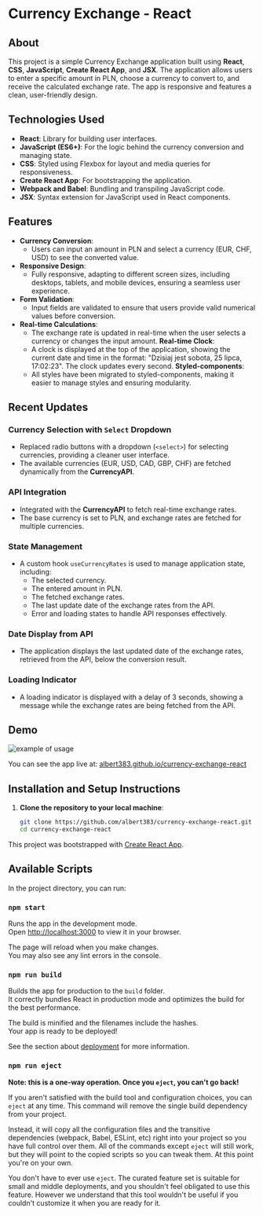 # Currency Exchange - React

## About

This project is a simple Currency Exchange application built using **React**, **CSS**, **JavaScript**, **Create React App**, and **JSX**. The application allows users to enter a specific amount in PLN, choose a currency to convert to, and receive the calculated exchange rate. The app is responsive and features a clean, user-friendly design.

## Technologies Used

- **React**: Library for building user interfaces.
- **JavaScript (ES6+)**: For the logic behind the currency conversion and managing state.
- **CSS**: Styled using Flexbox for layout and media queries for responsiveness.
- **Create React App**: For bootstrapping the application.
- **Webpack and Babel**: Bundling and transpiling JavaScript code.
- **JSX**: Syntax extension for JavaScript used in React components.

## Features

- **Currency Conversion**: 
  - Users can input an amount in PLN and select a currency (EUR, CHF, USD) to see the converted value.
- **Responsive Design**:
  - Fully responsive, adapting to different screen sizes, including desktops, tablets, and mobile devices, ensuring a seamless user experience.
- **Form Validation**:
  - Input fields are validated to ensure that users provide valid numerical values before conversion.
- **Real-time Calculations**:
  - The exchange rate is updated in real-time when the user selects a currency or changes the input amount.
   **Real-time Clock**:
  - A clock is displayed at the top of the application, showing the current date and time in the format: "Dzisiaj jest sobota, 25 lipca, 17:02:23". The clock updates every second.
    **Styled-components**:
  -  All styles have been migrated to styled-components, making it easier to manage styles and ensuring modularity.

## Recent Updates

### Currency Selection with `Select` Dropdown
- Replaced radio buttons with a dropdown (`<select>`) for selecting currencies, providing a cleaner user interface.
- The available currencies (EUR, USD, CAD, GBP, CHF) are fetched dynamically from the **CurrencyAPI**.

### API Integration
- Integrated with the **CurrencyAPI** to fetch real-time exchange rates.
- The base currency is set to PLN, and exchange rates are fetched for multiple currencies.

### State Management
- A custom hook `useCurrencyRates` is used to manage application state, including:
  - The selected currency.
  - The entered amount in PLN.
  - The fetched exchange rates.
  - The last update date of the exchange rates from the API.
  - Error and loading states to handle API responses effectively.

### Date Display from API
- The application displays the last updated date of the exchange rates, retrieved from the API, below the conversion result.

### Loading Indicator
- A loading indicator is displayed with a delay of 3 seconds, showing a message while the exchange rates are being fetched from the API.

## Demo

![example of usage](https://i.imgur.com/TOHp26k.gif)

You can see the app live at: [albert383.github.io/currency-exchange-react](https://albert383.github.io/currency-exchange-react/)

## Installation and Setup Instructions

1. **Clone the repository to your local machine**:

   ```bash
   git clone https://github.com/albert383/currency-exchange-react.git
   cd currency-exchange-react


This project was bootstrapped with [Create React App](https://github.com/facebook/create-react-app).

## Available Scripts

In the project directory, you can run:

### `npm start`

Runs the app in the development mode.\
Open [http://localhost:3000](http://localhost:3000) to view it in your browser.

The page will reload when you make changes.\
You may also see any lint errors in the console.

### `npm run build`

Builds the app for production to the `build` folder.\
It correctly bundles React in production mode and optimizes the build for the best performance.

The build is minified and the filenames include the hashes.\
Your app is ready to be deployed!

See the section about [deployment](https://facebook.github.io/create-react-app/docs/deployment) for more information.

### `npm run eject`

**Note: this is a one-way operation. Once you `eject`, you can't go back!**

If you aren't satisfied with the build tool and configuration choices, you can `eject` at any time. This command will remove the single build dependency from your project.

Instead, it will copy all the configuration files and the transitive dependencies (webpack, Babel, ESLint, etc) right into your project so you have full control over them. All of the commands except `eject` will still work, but they will point to the copied scripts so you can tweak them. At this point you're on your own.

You don't have to ever use `eject`. The curated feature set is suitable for small and middle deployments, and you shouldn't feel obligated to use this feature. However we understand that this tool wouldn't be useful if you couldn't customize it when you are ready for it.